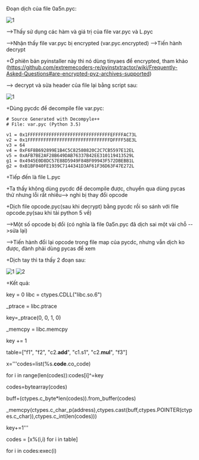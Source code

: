 Đoạn dịch của file 0a5n.pyc:

![1](https://user-images.githubusercontent.com/84214843/145698554-aa380d2b-986e-4a57-a4e1-1006ae4f7d56.png)

-->Thấy sử dụng các hàm và giá trị của file var.pyc và L.pyc

-->Nhận thấy file var.pyc bị encrypted (var.pyc.encrypted) -->Tiến hành decrypt

+Ở phiên bản pyinstaller này thì nó dùng tinyaes để encrypted, tham khảo (https://github.com/extremecoders-re/pyinstxtractor/wiki/Frequently-Asked-Questions#are-encrypted-pyz-archives-supported)

--> decrypt và sửa header của file lại bằng script sau:

![1](https://user-images.githubusercontent.com/84214843/145698684-d4ac1ae9-1280-4c39-b2a6-46476797de53.png)

+Dùng pycdc để decompile file var.pyc:

    # Source Generated with Decompyle++
    # File: var.pyc (Python 3.5)

    v1 = 0x1FFFFFFFFFFFFFFFFFFFFFFFFFFFFFFFEFFFFAC73L
    v2 = 0x1FFFFFFFFFFFFFFFFFFFFFFFFFFFFFFFDFFFF58E3L
    v3 = 64
    v4 = 0xF6F8B692899E1B4C5C82580820C2C7CB5597E12EL
    v5 = 0xAFB7BE2AF28B649DAB76337B42EE310119413529L
    g1 = 0x4945E0D8DC57E88D5949F84BF09943F572DBEBB1L
    g2 = 0xB1BF040FE1939C7144341D3AF61F36D63F47E272L
    
+Tiếp đến là file L.pyc

+Ta thấy không dùng pycdc để decompile được, chuyển qua dùng pycas thử nhưng lỗi rất nhiều--> nghi bị thay đổi opcode

+Dịch file opcode.pyc(sau khi decrypt) bằng pycdc rồi so sánh với file opcode.py(sau khi tải python 5 về)

-->Một số opcode bị đổi (có nghĩa là file 0a5n.pyc đã dịch sai một vài chỗ -->sửa lại)

-->Tiến hành đổi lại opcode trong file map của pycdc, nhưng vẫn dịch ko được, đành phải dùng pycas để xem

+Dịch tay thì ta thấy 2 đoạn sau:

![1](https://user-images.githubusercontent.com/84214843/145698877-786b0636-40eb-4612-9fd0-8e089c909136.png)
![2](https://user-images.githubusercontent.com/84214843/145698879-5bb19300-bc11-4fd2-a042-3bbca67948f1.png)

+Kết quả: 

key = 0
libc = ctypes.CDLL("libc.so.6")

_ptrace = libc.ptrace

key=_ptrace(0, 0, 1, 0)    

_memcpy = libc.memcpy

key += 1

table=["f1", "f2", "c2.__add__", "c1.s1", "c2.__mul__", "f3"]

x='''codes=list(%s.__code__.co_code)

for i in range(len(codes)):codes[i]^=key

codes=bytearray(codes)

buff=(ctypes.c_byte*len(codes)).from_buffer(codes)

_memcpy(ctypes.c_char_p(address),ctypes.cast(buff,ctypes.POINTER(ctypes.c_char)),ctypes.c_int(len(codes)))

key+=1'''

codes = [x%(i,i) for i in table]

for i in codes:exec(i)





